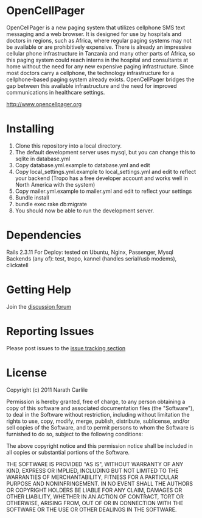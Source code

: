 OpenCellPager
=============
OpenCellPager is a new paging system that utilizes cellphone SMS text messaging and a web browser. It is designed for use by hospitals and doctors in regions, such as Africa, where regular paging systems may not be available or are prohibitively expensive. There is already an impressive cellular phone infrastructure in Tanzania and many other parts of Africa, so this paging system could reach interns in the hospital and consultants at home without the need for any new expensive paging infrastructure. Since most doctors carry a cellphone, the technology infrastructure for a cellphone-based paging system already exists. OpenCellPager bridges the gap between this available infrastructure and the need for improved communications in healthcare settings.

http://www.opencellpager.org

Installing
==========
1. Clone this repository into a local directory.
2. The default development server uses mysql, but you can change this to sqlite in database.yml
3. Copy database.yml.example to database.yml and edit
4. Copy local_settings.yml.example to local_settings.yml and edit to reflect your backend (Tropo has a free developer account and works well in North America with the system)
5. Copy mailer.yml.example to mailer.yml and edit to reflect your settings
6. Bundle install
7. bundle exec rake db:migrate
8. You should now be able to run the development server.

Dependencies
============
Rails 2.3.11
For Deploy: tested on Ubuntu, Nginx, Passenger, Mysql
Backends (any of): test, tropo, kannel (handles serial/usb modems), clickatell

Getting Help
============
Join the [discussion forum](http://groups.google.com/group/opencellpager)

Reporting Issues
================
Please post issues to the [issue tracking section](https://github.com/narath/OpenCellPager/issues)

License
=======
Copyright (c) 2011 Narath Carlile

Permission is hereby granted, free of charge, to any person obtaining a copy of this software and associated documentation files (the "Software"), to deal in the Software without restriction, including without limitation the rights to use, copy, modify, merge, publish, distribute, sublicense, and/or sell copies of the Software, and to permit persons to whom the Software is furnished to do so, subject to the following conditions:

The above copyright notice and this permission notice shall be included in all copies or substantial portions of the Software.

THE SOFTWARE IS PROVIDED "AS IS", WITHOUT WARRANTY OF ANY KIND, EXPRESS OR IMPLIED, INCLUDING BUT NOT LIMITED TO THE WARRANTIES OF MERCHANTABILITY, FITNESS FOR A PARTICULAR PURPOSE AND NONINFRINGEMENT. IN NO EVENT SHALL THE AUTHORS OR COPYRIGHT HOLDERS BE LIABLE FOR ANY CLAIM, DAMAGES OR OTHER LIABILITY, WHETHER IN AN ACTION OF CONTRACT, TORT OR OTHERWISE, ARISING FROM, OUT OF OR IN CONNECTION WITH THE SOFTWARE OR THE USE OR OTHER DEALINGS IN THE SOFTWARE.



